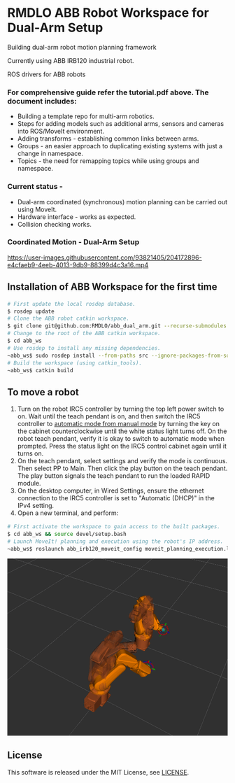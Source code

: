 # RMDLO ABB Robot Workspace for Dual-Arm Setup

Building dual-arm robot motion planning framework

Currently using ABB IRB120 industrial robot.

ROS drivers for ABB robots

### For comprehensive guide refer the tutorial.pdf above. The document includes:

- Building a template repo for multi-arm robotics.
- Steps for adding models such as additional arms, sensors and cameras into ROS/MoveIt environment.
- Adding transforms - establishing common links between arms.
- Groups - an easier approach to duplicating existing systems with just a change in namespace.
- Topics - the need for remapping topics while using groups and namespace.

### Current status - 

- Dual-arm coordinated (synchronous) motion planning can be carried out using MoveIt.
- Hardware interface - works as expected.
- Collision checking works.  

### Coordinated Motion - Dual-Arm Setup

https://user-images.githubusercontent.com/93821405/204172896-e4cfaeb9-4eeb-4013-9db9-88399d4c3a16.mp4

## Installation of ABB Workspace for the first time
```bash
# First update the local rosdep database.
$ rosdep update
# Clone the ABB robot catkin workspace.
$ git clone git@github.com:RMDLO/abb_dual_arm.git --recurse-submodules
# Change to the root of the ABB catkin workspace.
$ cd abb_ws
# Use rosdep to install any missing dependencies.
~abb_ws$ sudo rosdep install --from-paths src --ignore-packages-from-source --rosdistro melodic
# Build the workspace (using catkin_tools).
~abb_ws$ catkin build
```

## To move a robot

1. Turn on the robot IRC5 controller by turning the top left power switch to on. Wait until the teach pendant is on, and then switch the IRC5 controller to [automatic mode from manual mode](!http://wiki.ros.org/abb_driver/Tutorials/RunServer) by turning the key on the cabinet counterclockwise until the white status light turns off. On the robot teach pendant, verify it is okay to switch to automatic mode when prompted. Press the status light on the IRC5 control cabinet again until it turns on.
2.  On the teach pendant, select settings and verify the mode is continuous. Then select PP to Main. Then click the play button on the teach pendant. The play button signals the teach pendant to run the loaded RAPID module.
3. On the desktop computer, in Wired Settings, ensure the ethernet connection to the IRC5 controller is set to "Automatic (DHCP)" in the IPv4 setting. 
4. Open a new terminal, and perform:

```bash
# First activate the workspace to gain access to the built packages.
$ cd abb_ws && source devel/setup.bash
# Launch MoveIt! planning and execution using the robot's IP address.
~abb_ws$ roslaunch abb_irb120_moveit_config moveit_planning_execution.launch sim:=false robot_ip:=192.168.125.1
```
![Dual-Arm Setup (MoveIt)](images/a.png)

## License

This software is released under the MIT License, see [LICENSE](./LICENSE).